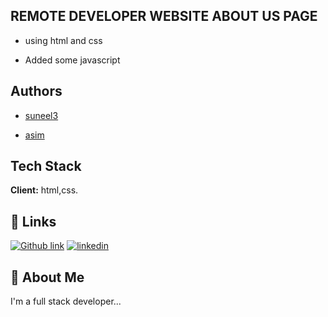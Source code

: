 
## REMOTE DEVELOPER WEBSITE ABOUT US PAGE

- using html and css

- Added some javascript


## Authors

- [suneel3](https://www.github.com/octokatherine)

- [asim](https://www.github.com/octokatherine)
## Tech Stack

**Client:** html,css.


## 🔗 Links
[![Github link](https://img.shields.io/badge/my_portfolio-000?style=for-the-badge&logo=ko-fi&logoColor=white)](https://github.com/suneel3)
[![linkedin](https://img.shields.io/badge/linkedin-0A66C2?style=for-the-badge&logo=linkedin&logoColor=white)](https://www.linkedin.com/in/suneel-kumar-b048b1157/)


## 🚀 About Me
I'm a full stack developer...


